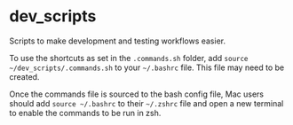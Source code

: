 
# dev_scripts

Scripts to make development and testing workflows easier.

To use the shortcuts as set in the `.commands.sh` folder, add `source ~/dev_scripts/.commands.sh` to your `~/.bashrc` file. This file may need to be created.

Once the commands file is sourced to the bash config file, Mac users should add `source ~/.bashrc` to their `~/.zshrc` file and open a new terminal to enable the commands to be run in zsh.


